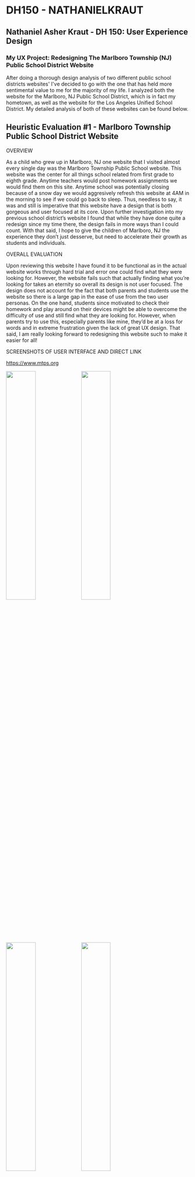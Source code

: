 # DH150 - NATHANIELKRAUT

## Nathaniel Asher Kraut - DH 150: User Experience Design

### My UX Project: Redesigning The Marlboro Township (NJ) Public School District Website

After doing a thorough design analysis of two different public school districts websites' I've decided to go with the one that has held more sentimental value to me for the majority of my life. I analyzed both the website for the Marlboro, NJ Public School District, which is in fact my hometown, as well as the website for the Los Angeles Unified School District. My detailed analysis of both of these websites can be found below. 

## Heuristic Evaluation #1 - Marlboro Township Public School District Website 

OVERVIEW 

As a child who grew up in Marlboro, NJ one website that I visited almost every single day was the Marlboro Township Public School website. This website was the center for all things school related from first grade to eighth grade. Anytime teachers would post homework assignments we would find them on this site. Anytime school was potentially closing because of a snow day we would aggresively refresh this website at 4AM in the morning to see if we could go back to sleep. Thus, needless to say, it was and still is imperative that this website have a design that is both gorgeous and user focused at its core. Upon further investigation into my previous school district’s website I found that while they have done quite a redesign since my time there, the design fails in more ways than I could count. With that said, I hope to give the children of Marlboro, NJ the experience they don’t just desserve, but need to accelerate their growth as students and individuals. 

OVERALL EVALUATION

Upon reviewing this website I have found it to be functional as in the actual website works through hard trial and error one could find what they were looking for.  However, the website fails such that actually finding what you’re looking for takes an eternity so overall its design is not user focused. The design does not account for the fact that both parents and students use the website so there is a large gap in the ease of use from the two user personas. On the one hand, students since motivated to check their homework and play around on their devices might be able to overcome the difficulty of use and still find what they are looking for. However, when parents try to use this, especially parents like mine, they’d be at a loss for words and in extreme frustration given the lack of great UX design. That said, I am really looking forward to redesigning this website such to make it easier for all!

SCREENSHOTS OF USER INTERFACE AND DIRECT LINK

https://www.mtps.org

<img src="./MTPS_UI_1.png" width = "40%"> <img src="./MTPS_UI_2.png" width = "40%"> 
<img src="./MTPS_UI_3.png" width = "40%"> <img src="./MTPS_UI_4.png" width = "40%">
<img src="./MTPS_UI_5.png" width = "40%">

1. Visibility of System Status

This heuristic deals with the idea that the website, mobile application, or product in general should always give the user a look into what is currently happening on the application/website within a reasonable amount of time. Thus, great visibility of system status will allow the user to know where they are in the application in real-time and never leave the user in a state of confusion or limbo. 

The website of choice maintains a poor visibility of system status throughout its use and thus violates this heuristic. If you select an option using the top menu and arrive at the page it does not change its status as shown in the screenshots below. In the example screenshots I expected see to see option I choose highlighted to tell me which page of the website I was on but, instead it remains the same. Simply inverting the colors of the option selected could alleviate this problem allowing users to see into what’s happening and where they are in the website. 

**Severity Rating: 2/3, major usability issue**

<img src="./MTPS_1_A.png" width = "75%"> <img src="./MTPS_1_B.png" width = "75%"> 



2. Match Between the System and the Real World

This heuristic deals with the idea that the completed product should use the same language, gestures, concepts, etc. that the user is faimiliar with. That said, the system should follow the same real-world conventions such that the user does not have to guess as to what certain items on the screen mean. 

The website of choice does in fact abide by this design heuristic. When selecting an option on the top line I would expect the sub-options to be displayed below as they would be across the other platforms I’ve used in the real world. Additionally, the words are relatively clear and intuitive. For example, when I read the words “Coronavirus (COVID-19) Information” I know that just like when I watch news channels, this will include all news related to this topic. 

3. User Control and Freedom

This heuristic deals with the idea that it is common for a user to choose an option by mistake and the system should offer them a way to undo or redo their selection. 

The website of choice fails miserably here and violates the heuristic of user control and freedom. When I press on the district calendar for 2019-2020 it takes me to a pdf screen with no top options bar or any method of returning to the previous page. The only way to return and undo my mistake is by using my browser’s feature. A way around this would be to embed the pdf viewer within the exsisting UI design so that users will have the appearance of being within the same system and not feel like they can not undo their action. 

4. Consistency and Standards

This heuristic deals with the idea that the fonts, styles, borders, sizes, etc. should all follow some consistent trend. Users shouldn’t be left guessing whether or not a different color means something different due to a lack of uniformity. 

The website of choice fails miserably in this heuristic of consistency and standards as well. When hovering over buttons nearly every single button has a different highlight color which is extremely confusing for the user. When using the website I have no idea which color represents the hover and which is just asthetic. In the screenshots below you can see a black cover for hover recognition as well as yellow and blue. Standardizing this hovering color would make it much more seamless. 

5. Error Prevention

This heuristic deals with the idea that systems not only should have clear, concise error messages that users can understand but, great systems prevent the errors from occuring in the first place. This is typically done through a confirmation page for major actions or common mistake points and/or a check for conditions. 

The school district’s website violates this heuristic of error prevention in that it does not do a great job in preventing the user from making major mistakes. If we look at the same situation of going to the district calendar we are not given the option to confirm this selection or realize its severity. Going to the district calendar takes us completely outside the interface of the website and thus, this is considered a major action and a confirmation page should appear for the user so they could prevent doing so if desired. Instead we are directed straight to the page and unfortunately are left in a state of uncertainty. 

6. Recognition Rather Than Recall 

This heuristic deals with the idea that systems should minize the amount of knowledge a user needs to memorize. Users should be prompted with choices and just have to select which choices they prefer. As little memory from the user as possible is preferred for ease of use purposes.

The school district’s website violates this heuristic of favoring recognition over recall quite a few times. One of the biggest design flaws I noticed in regards to this was the fact that the main menu options were not clear enough whatsoever. If user’s wanted to access the calendar of events they would have to previously have memorized the fact that this falls under the “district” option instead of perhaps a much clearer option such as Schedule. 

7. Flexibility and Efficiency of Use

This heuristic deals with the idea that great systems should allow for experienced users to move ahead via shortcuts called accelerators. Advanced users should not have to take the rudimentary route of completing actions as someone who was using the application for the first time. 

This website does not fair well at all in terms of flexibility and efficiency of use and violates this heuristic. If you were an experienced user and wanted to quickly sign-in to your account you would have to manually scroll all the way to the bottom of the page and find the link to do so as pictured below. Instead, there should be an extremely visible accelerator at the top right or left corner of the screen so experienced users do not have to do any navigating for use. This would also not slow down first time users whatsoever. 

8. Aesthetic and Minimalist Design 

This heuristic deals with the idea that information conveyed on the screen should as direct as possible. Anything extra is distracting to the user. 

The website of choosing once again violates this crucial design heuristic of minimalist design. The website is absolutely flooded with options to choose from with what seems like no consolidation whatsoever. For example, under the district heading there are three different suboptions with a calendar reference. It would be so much easier and more visually appealing if there were to just be one calendar option and then have users select from there. Instead these all appear at the same time and clutter the screen as shown. 

9. Help Users Recognize, Diagnose, and Recover From Errors

This heuristic deals with the idea that error messages should be expressed in plain language without any sort of abstract computer code. Users should be able to understand the mistake they made clearly so they can easily correct it. Great systems will also propose a solution on the spot. 

The school district’s website does in fact abide by the heuristic of allowing users to easily recognize, diagnose, and recover from their errors. When attempting to login to a student’s account if their login credentials are incorrect there is a very clear error message displayed at the top of the screen stating the user has entered an incorrect password and/or email. This is done well as it tells the user almost exactly what to fix in order to succeed in their use. 

10. Help and Documentation

This heuristic deals with the idea that it is sometimes necesarry to offer help and documentation to users so they know how to use the system in the event they are confused. This instructional information should be extremely clear, concise, and easy to navigate such that users do not have to read the entire documentation. 

The school district’s website violates this heuristic of help and documentation. While it is not as severe as some of the other design heuristic violates mentioned previously since there is in fact a search bar the top of the screen, there is still a clear violation. There is not searchable help button or even an easy FAQ list. This should for sure be an added option to the unorganized, cluttered heading bar. 
